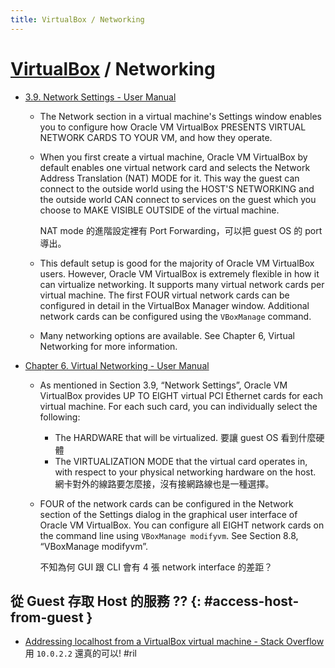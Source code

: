 ```yaml
---
title: VirtualBox / Networking
---
```

# [VirtualBox](virtualbox.md) / Networking

  - [3.9. Network Settings - User Manual](https://www.virtualbox.org/manual/UserManual.html#settings-network)

      - The Network section in a virtual machine's Settings window enables you to configure how Oracle VM VirtualBox PRESENTS VIRTUAL NETWORK CARDS TO YOUR VM, and how they operate.

      - When you first create a virtual machine, Oracle VM VirtualBox by default enables one virtual network card and selects the Network Address Translation (NAT) MODE for it. This way the guest can connect to the outside world using the HOST'S NETWORKING and the outside world CAN connect to services on the guest which you choose to MAKE VISIBLE OUTSIDE of the virtual machine.

        NAT mode 的進階設定裡有 Port Forwarding，可以把 guest OS 的 port 導出。

      - This default setup is good for the majority of Oracle VM VirtualBox users. However, Oracle VM VirtualBox is extremely flexible in how it can virtualize networking. It supports many virtual network cards per virtual machine. The first FOUR virtual network cards can be configured in detail in the VirtualBox Manager window. Additional network cards can be configured using the `VBoxManage` command.
      - Many networking options are available. See Chapter 6, Virtual Networking for more information.

  - [Chapter 6. Virtual Networking - User Manual](https://www.virtualbox.org/manual/UserManual.html#networkingdetails)

      - As mentioned in Section 3.9, “Network Settings”, Oracle VM VirtualBox provides UP TO EIGHT virtual PCI Ethernet cards for each virtual machine. For each such card, you can individually select the following:

          - The HARDWARE that will be virtualized. 要讓 guest OS 看到什麼硬體
          - The VIRTUALIZATION MODE that the virtual card operates in, with respect to your physical networking hardware on the host. 網卡對外的線路要怎麼接，沒有接網路線也是一種選擇。

      - FOUR of the network cards can be configured in the Network section of the Settings dialog in the graphical user interface of Oracle VM VirtualBox. You can configure all EIGHT network cards on the command line using `VBoxManage modifyvm`. See Section 8.8, “VBoxManage modifyvm”.

        不知為何 GUI 跟 CLI 會有 4 張 network interface 的差距？

## 從 Guest 存取 Host 的服務 ?? {: #access-host-from-guest }

  - [Addressing localhost from a VirtualBox virtual machine \- Stack Overflow](https://stackoverflow.com/questions/1261975/) 用 `10.0.2.2` 還真的可以! #ril

